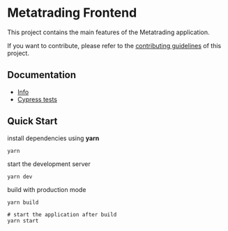 # Metatrading Frontend

This project contains the main features of the Metatrading application.

If you want to contribute, please refer to the [contributing guidelines](./) of this project.

## Documentation

* [Info](doc/Info.md)
* [Cypress tests](doc/Cypress.md)

## Quick Start

install dependencies using **yarn**

```
yarn
```

start the development server

```
yarn dev
```

build with production mode

```
yarn build

# start the application after build
yarn start
```
